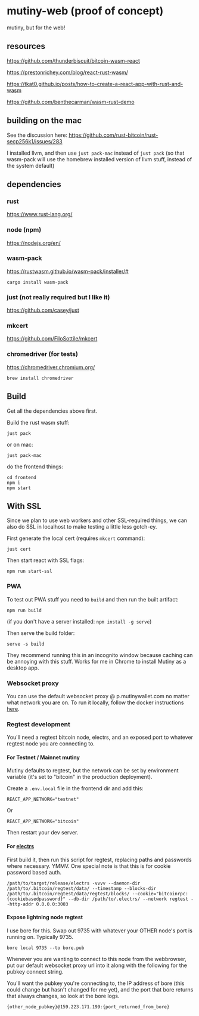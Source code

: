 # mutiny-web (proof of concept)

mutiny, but for the web!

## resources

https://github.com/thunderbiscuit/bitcoin-wasm-react

https://prestonrichey.com/blog/react-rust-wasm/

https://tkat0.github.io/posts/how-to-create-a-react-app-with-rust-and-wasm

https://github.com/benthecarman/wasm-rust-demo

## building on the mac

See the discussion here:
https://github.com/rust-bitcoin/rust-secp256k1/issues/283

I installed llvm, and then use `just pack-mac` instead of `just pack` (so that wasm-pack will use the homebrew installed version of llvm stuff, instead of the system default)

## dependencies

### rust

https://www.rust-lang.org/

### node (npm)

https://nodejs.org/en/

### wasm-pack

https://rustwasm.github.io/wasm-pack/installer/#

```
cargo install wasm-pack
```

### just (not really required but I like it)

https://github.com/casey/just

### mkcert

https://github.com/FiloSottile/mkcert

### chromedriver (for tests)

https://chromedriver.chromium.org/

```
brew install chromedriver
```

## Build

Get all the dependencies above first.

Build the rust wasm stuff:

```
just pack
```

or on mac:

```
just pack-mac
```

do the frontend things:

```
cd frontend
npm i
npm start
```

## With SSL

Since we plan to use web workers and other SSL-required things, we can also do SSL in localhost to make testing a little less gotch-ey.

First generate the local cert (requires `mkcert` command):

```
just cert
```

Then start react with SSL flags:

```
npm run start-ssl
```

### PWA

To test out PWA stuff you need to `build` and then run the built artifact:

```
npm run build
```

(if you don't have a server installed: `npm install -g serve`)

Then serve the build folder:

```
serve -s build
```

They recommend running this in an incognito window because caching can be annoying with this stuff. Works for me in Chrome to install Mutiny as a desktop app.

### Websocket proxy

You can use the default websocket proxy @ p.mutinywallet.com no matter what network you are on. To run it locally, follow the docker instructions [here](https://github.com/Mutiny-Wallet/ln-websocket-proxy).

### Regtest development

You'll need a regtest bitcoin node, electrs, and an exposed port to whatever regtest node you are connecting to.

#### For Testnet / Mainnet mutiny

Mutiny defaults to regtest, but the network can be set by environment variable (it's set to "bitcoin" in the production deployment).

Create a `.env.local` file in the frontend dir and add this:

```
REACT_APP_NETWORK="testnet"
```

Or

```
REACT_APP_NETWORK="bitcoin"
```

Then restart your dev server.

#### For [electrs](https://github.com/Blockstream/electrs)

First build it, then run this script for regtest, replacing paths and passwords where necessary. YMMV. One special note is that this is for cookie password based auth.

```
/path/to/target/release/electrs -vvvv --daemon-dir /path/to/.bitcoin/regtest/data/ --timestamp --blocks-dir /path/to/.bitcoin/regtest/data/regtest/blocks/ --cookie="bitcoinrpc:{cookiebasedpassword}" --db-dir /path/to/.electrs/ --network regtest --http-addr 0.0.0.0:3003
```

#### Expose lightning node regtest

I use bore for this. Swap out 9735 with whatever your OTHER node's port is running on. Typically 9735.

```
bore local 9735 --to bore.pub
```

Whenever you are wanting to connect to this node from the webbrowser, put our default websocket proxy url into it along with the following for the pubkey connect string.

You'll want the pubkey you're connecting to, the IP address of bore (this could change but hasn't changed for me yet), and the port that bore returns that always changes, so look at the bore logs.

```
{other_node_pubkey}@159.223.171.199:{port_returned_from_bore}
```

